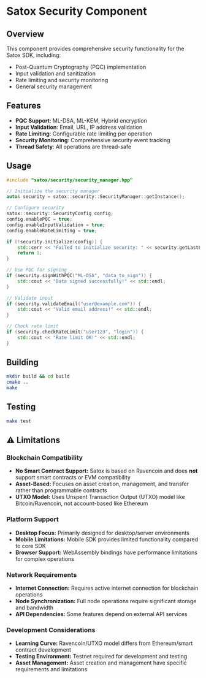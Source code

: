 # Satox Security Component

## Overview
This component provides comprehensive security functionality for the Satox SDK, including:
- Post-Quantum Cryptography (PQC) implementation
- Input validation and sanitization
- Rate limiting and security monitoring
- General security management

## Features
- **PQC Support**: ML-DSA, ML-KEM, Hybrid encryption
- **Input Validation**: Email, URL, IP address validation
- **Rate Limiting**: Configurable rate limiting per operation
- **Security Monitoring**: Comprehensive security event tracking
- **Thread Safety**: All operations are thread-safe

## Usage
```cpp
#include "satox/security/security_manager.hpp"

// Initialize the security manager
auto& security = satox::security::SecurityManager::getInstance();

// Configure security
satox::security::SecurityConfig config;
config.enablePQC = true;
config.enableInputValidation = true;
config.enableRateLimiting = true;

if (!security.initialize(config)) {
    std::cerr << "Failed to initialize security: " << security.getLastError() << std::endl;
    return 1;
}

// Use PQC for signing
if (security.signWithPQC("ML-DSA", "data_to_sign")) {
    std::cout << "Data signed successfully!" << std::endl;
}

// Validate input
if (security.validateEmail("user@example.com")) {
    std::cout << "Valid email address!" << std::endl;
}

// Check rate limit
if (security.checkRateLimit("user123", "login")) {
    std::cout << "Rate limit OK!" << std::endl;
}
```

## Building
```bash
mkdir build && cd build
cmake ..
make
```

## Testing
```bash
make test
```

## ⚠️ Limitations

### **Blockchain Compatibility**

- **No Smart Contract Support:** Satox is based on Ravencoin and does **not** support smart contracts or EVM compatibility
- **Asset-Based:** Focuses on asset creation, management, and transfer rather than programmable contracts
- **UTXO Model:** Uses Unspent Transaction Output (UTXO) model like Bitcoin/Ravencoin, not account-based like Ethereum

### **Platform Support**

- **Desktop Focus:** Primarily designed for desktop/server environments
- **Mobile Limitations:** Mobile SDK provides limited functionality compared to core SDK
- **Browser Support:** WebAssembly bindings have performance limitations for complex operations

### **Network Requirements**

- **Internet Connection:** Requires active internet connection for blockchain operations
- **Node Synchronization:** Full node operations require significant storage and bandwidth
- **API Dependencies:** Some features depend on external API services

### **Development Considerations**

- **Learning Curve:** Ravencoin/UTXO model differs from Ethereum/smart contract development
- **Testing Environment:** Testnet required for development and testing
- **Asset Management:** Asset creation and management have specific requirements and limitations

